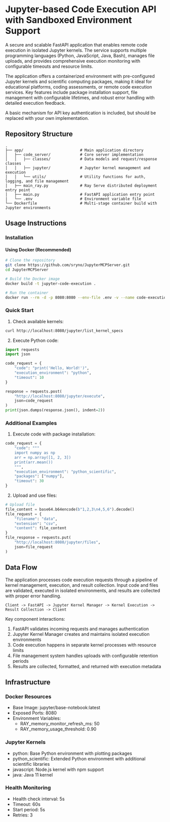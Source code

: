 # Jupyter-based Code Execution API with Sandboxed Environment Support

A secure and scalable FastAPI application that enables remote code execution in isolated Jupyter kernels. The service 
supports multiple programming languages (Python, JavaScript, Java, Bash), manages file uploads, and provides 
comprehensive execution monitoring with configurable timeouts and resource limits.

The application offers a containerized environment with pre-configured Jupyter kernels and scientific computing 
packages, making it ideal for educational platforms, coding assessments, or remote code execution services. Key 
features include package installation support, file management with configurable lifetimes, and robust error handling 
with detailed execution feedback.

A basic mechanism for API key authentication is included, but should be replaced with your own implementation.

## Repository Structure
```
.
├── app/                         # Main application directory
│   ├── code_server/             # Core server implementation
│   │   ├── classes/             # Data models and request/response classes
│   │   ├── jupyter/             # Jupyter kernel management and execution
│   │   └── utils/               # Utility functions for auth, logging, and file management
│   ├── main_ray.py              # Ray Serve distributed deployment entry point
│   ├── main.py                  # FastAPI application entry point
|   └── .env                     # Environment variable file
└── Dockerfile                   # Multi-stage container build with Jupyter environments
```

## Usage Instructions
### Installation

#### Using Docker (Recommended)
```bash
# Clone the repository
git clone https://github.com/sryno/JupyterMCPServer.git
cd JupyterMCPServer

# Build the Docker image
docker build -t jupyter-code-execution .

# Run the container
docker run --rm -d -p 8080:8080 --env-file .env -v --name code-execution jupyter-code-execution
```

### Quick Start
1. Check available kernels:
```bash
curl http://localhost:8080/jupyter/list_kernel_specs
```

2. Execute Python code:
```python
import requests
import json

code_request = {
    "code": "print('Hello, World!')",
    "execution_environment": "python",
    "timeout": 10
}

response = requests.post(
    "http://localhost:8080/jupyter/execute",
    json=code_request
)
print(json.dumps(response.json(), indent=2))
```

### Additional Examples

1. Execute code with package installation:
```python
code_request = {
    "code": """
    import numpy as np
    arr = np.array([1, 2, 3])
    print(arr.mean())
    """,
    "execution_environment": "python_scientific",
    "packages": ["numpy"],
    "timeout": 30
}
```

2. Upload and use files:
```python
# Upload file
file_content = base64.b64encode(b"1,2,3\n4,5,6").decode()
file_request = {
    "filename": "data",
    "extension": "csv",
    "content": file_content
}
file_response = requests.put(
    "http://localhost:8080/jupyter/files",
    json=file_request
)
```

## Data Flow
The application processes code execution requests through a pipeline of kernel management, execution, and result collection. Input code and files are validated, executed in isolated environments, and results are collected with proper error handling.

```ascii
Client -> FastAPI -> Jupyter Kernel Manager -> Kernel Execution -> Result Collection -> Client
```

Key component interactions:
1. FastAPI validates incoming requests and manages authentication
2. Jupyter Kernel Manager creates and maintains isolated execution environments
3. Code execution happens in separate kernel processes with resource limits
4. File management system handles uploads with configurable retention periods
5. Results are collected, formatted, and returned with execution metadata

## Infrastructure
### Docker Resources
- Base Image: jupyter/base-notebook:latest
- Exposed Ports: 8080
- Environment Variables:
  - RAY_memory_monitor_refresh_ms: 50
  - RAY_memory_usage_threshold: 0.90

### Jupyter Kernels
- python: Base Python environment with plotting packages
- python_scientific: Extended Python environment with additional scientific libraries
- javascript: Node.js kernel with npm support
- java: Java 11 kernel

### Health Monitoring
- Health check interval: 5s
- Timeout: 60s
- Start period: 5s
- Retries: 3